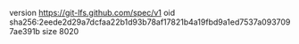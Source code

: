 version https://git-lfs.github.com/spec/v1
oid sha256:2eede2d29a7dcfaa22b1d93b78af17821b4a19fbd9a1ed7537a0937097ae391b
size 8020

